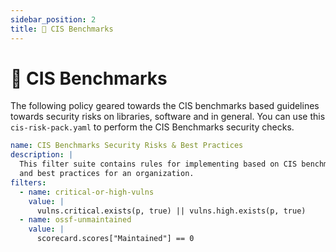 ```yaml
---
sidebar_position: 2
title: 🧰 CIS Benchmarks
---
```


# 🧰 CIS Benchmarks

The following policy geared towards the CIS benchmarks based guidelines towards security risks on libraries, software and in general. You can use this `cis-risk-pack.yaml` to perform the CIS Benchmarks security checks.

```yaml title="cis-risk-pack.yaml"
name: CIS Benchmarks Security Risks & Best Practices
description: |
  This filter suite contains rules for implementing based on CIS benchmarks 
  and best practices for an organization.
filters:
  - name: critical-or-high-vulns
    value: |
      vulns.critical.exists(p, true) || vulns.high.exists(p, true)
  - name: ossf-unmaintained
    value: |
      scorecard.scores["Maintained"] == 0
```
